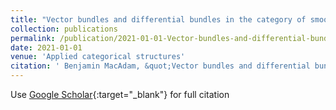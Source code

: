 ```yaml
---
title: "Vector bundles and differential bundles in the category of smooth manifolds"
collection: publications
permalink: /publication/2021-01-01-Vector-bundles-and-differential-bundles-in-the-category-of-smooth-manifolds
date: 2021-01-01
venue: 'Applied categorical structures'
citation: ' Benjamin MacAdam, &quot;Vector bundles and differential bundles in the category of smooth manifolds.&quot; Applied categorical structures, 2021.'
---
```

Use [Google Scholar](https://scholar.google.com/scholar?q=Vector+bundles+and+differential+bundles+in+the+category+of+smooth+manifolds){:target="_blank"} for full citation